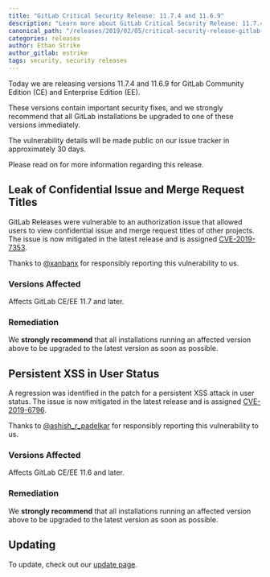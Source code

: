 ```yaml
---
title: "GitLab Critical Security Release: 11.7.4 and 11.6.9"
description: "Learn more about GitLab Critical Security Release: 11.7.4 and 11.6.9 for GitLab Community Edition (CE) and Enterprise Edition (EE)"
canonical_path: "/releases/2019/02/05/critical-security-release-gitlab-11-dot-7-dot-4-released/"
categories: releases
author: Ethan Strike
author_gitlab: estrike
tags: security, security releases
---
```


Today we are releasing versions 11.7.4 and 11.6.9 for GitLab Community Edition (CE) and Enterprise Edition (EE).

These versions contain important security fixes, and we strongly recommend that all GitLab installations be upgraded to one of these versions immediately.

<!-- more -->

The vulnerability details will be made public on our issue tracker in approximately 30 days.

Please read on for more information regarding this release.

##  Leak of Confidential Issue and Merge Request Titles

GitLab Releases were vulnerable to an authorization issue that allowed users to view confidential issue and merge request titles of other projects. The issue is now mitigated in the latest release and is assigned [CVE-2019-7353](https://cve.mitre.org/cgi-bin/cvename.cgi?name=CVE-2019-7353).

Thanks to [@xanbanx](https://hackerone.com/xanbanx) for responsibly reporting this vulnerability to us.

### Versions Affected

Affects GitLab CE/EE 11.7 and later.

### Remediation

We **strongly recommend** that all installations running an affected version above to be upgraded to the latest version as soon as possible.

##  Persistent XSS in User Status

A regression was identified in the patch for a persistent XSS attack in user status. The issue is now mitigated in the latest release and is assigned [CVE-2019-6796](https://cve.mitre.org/cgi-bin/cvename.cgi?name=CVE-2019-6796).

Thanks to [@ashish_r_padelkar](https://hackerone.com/ashish_r_padelkar) for responsibly reporting this vulnerability to us.

### Versions Affected

Affects GitLab CE/EE 11.6 and later.

### Remediation

We **strongly recommend** that all installations running an affected version above to be upgraded to the latest version as soon as possible.

## Updating

To update, check out our [update page](/update/).
